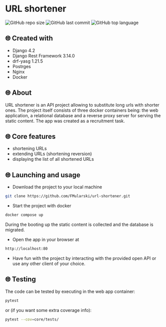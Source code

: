 # URL shortener
![GitHub repo size](https://img.shields.io/github/repo-size/FMularski/url-shortener)
![GitHub last commit](https://img.shields.io/github/last-commit/FMularski/url-shortener?color=yellow)
![GitHub top language](https://img.shields.io/github/languages/top/FMularski/url-shortener?color=purple)

## 🌐 Created with
* Django 4.2
* Django Rest Framework 3.14.0
* drf-yasg 1.21.5
* Postrges
* Nginx
* Docker

## 🌐 About
URL shortener is an API project allowing to substitute long urls with shorter ones. The project itself consists of three docker containers being: the web application, a relational database and a reverse proxy server for serving the static content. The app was created as a recruitment task.

## 🌐 Core features
* shortening URLs
* extending URLs (shortening reversion)
* displaying the list of all shortened URLs

## 🌐 Launching and usage

* Download the project to your local machine
```bash
git clone https://github.com/FMularski/url-shortener.git
```
* Start the project with docker
```bash
docker compose up
```
During the booting up the static content is collected and the database is migrated.
* Open the app in your browser at
```bash
http://localhost:80
```
* Have fun with the project by interacting with the provided open API or use any other client of your choice.

## 🌐 Testing
The code can be tested by executing in the web app container:
```bash
pytest
```
or (if you want some extra coverage info):
```bash
pytest --cov=core/tests/
```
